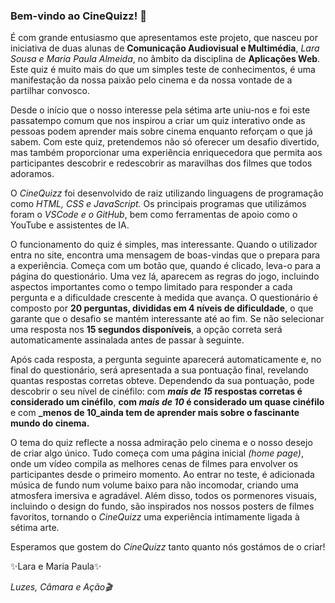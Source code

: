 <h3>Bem-vindo ao CineQuizz! 👋</h3>

É com grande entusiasmo que apresentamos este projeto, que nasceu por iniciativa de duas alunas de **Comunicação Audiovisual e Multimédia**, _Lara Sousa e Maria Paula Almeida_, no âmbito da disciplina de **Aplicações Web**. Este quiz é muito mais do que um simples teste de conhecimentos, é uma manifestação da nossa paixão pelo cinema e da nossa vontade de a partilhar convosco.

Desde o início que o nosso interesse pela sétima arte uniu-nos e foi este passatempo comum que nos inspirou a criar um quiz interativo onde as pessoas podem aprender mais sobre cinema enquanto reforçam o que já sabem. Com este quiz, pretendemos não só oferecer um desafio divertido, mas também proporcionar uma experiência enriquecedora que permita aos participantes descobrir e redescobrir as maravilhas dos filmes que todos adoramos.

O _CineQuizz_ foi desenvolvido de raiz utilizando linguagens de programação como _HTML, CSS e JavaScript._ Os principais programas que utilizámos foram o _VSCode e o GitHub_, bem como ferramentas de apoio como o YouTube e assistentes de IA.

O funcionamento do quiz é simples, mas interessante. Quando o utilizador entra no site, encontra uma mensagem de boas-vindas que o prepara para a experiência. Começa com um botão que, quando é clicado, leva-o para a página do questionário. Uma vez lá, aparecem as regras do jogo, incluindo aspectos importantes como o tempo limitado para responder a cada pergunta e a dificuldade crescente à medida que avança. O questionário é composto por **20 perguntas, divididas em 4 níveis de dificuldade**, o que garante que o desafio se mantém interessante até ao fim. Se não selecionar uma resposta nos **15 segundos disponíveis**, a opção correta será automaticamente assinalada antes de passar à seguinte.

Após cada resposta, a pergunta seguinte aparecerá automaticamente e, no final do questionário, será apresentada a sua pontuação final, revelando quantas respostas corretas obteve. Dependendo da sua pontuação, pode descobrir o seu nível de cinéfilo: com **_mais de 15_ respostas corretas é considerado um cinéfilo**, **com _mais de 10_ é considerado um quase cinéfilo** e com **_menos de 10_ainda tem de aprender mais sobre o fascinante mundo do cinema.**

O tema do quiz reflecte a nossa admiração pelo cinema e o nosso desejo de criar algo único. Tudo começa com uma página inicial _(home page)_, onde um vídeo compila as melhores cenas de filmes para envolver os participantes desde o primeiro momento. Ao entrar no teste, é adicionada música de fundo num volume baixo para não incomodar, criando uma atmosfera imersiva e agradável. Além disso, todos os pormenores visuais, incluindo o design do fundo, são inspirados nos nossos posters de filmes favoritos, tornando o _CineQuizz_ uma experiência intimamente ligada à sétima arte.

Esperamos que gostem do _CineQuizz_ tanto quanto nós gostámos de o criar!

✨Lara e Maria Paula✨

_Luzes, Câmara e Ação🎬_

